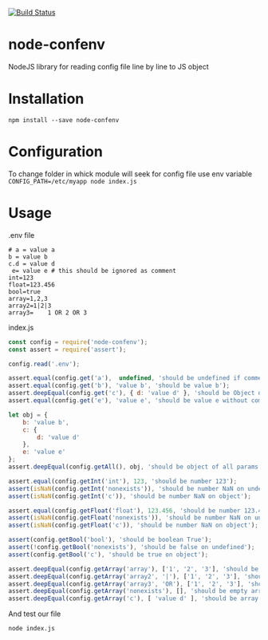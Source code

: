 [![Build Status](https://travis-ci.org/execmd/node-confenv.svg?branch=master)](https://travis-ci.org/execmd/node-confenv)
# node-confenv
NodeJS library for reading config file line by line to JS object

Installation
=
`npm install --save node-confenv`

Configuration
=
To change folder in whick module will seek for config file use env variable
`CONFIG_PATH=/etc/myapp node index.js`

Usage
=

.env file
```
# a = value a
b = value b
c.d = value d
 e= value e # this should be ignored as comment
int=123
float=123.456
bool=true
array=1,2,3
array2=1|2|3
array3=    1 OR 2 OR 3
```
index.js
```javascript
const config = require('node-confenv');
const assert = require('assert');

config.read('.env');

assert.equal(config.get('a'),  undefined, 'should be undefined if commented');
assert.equal(config.get('b'), 'value b', 'should be value b');
assert.deepEqual(config.get('c'), { d: 'value d' }, 'should be Object d: value d');
assert.equal(config.get('e'), 'value e', 'should be value e without comment part');

let obj = {
    b: 'value b',
    c: {
        d: 'value d'
    },
    e: 'value e'
};
assert.deepEqual(config.getAll(), obj, 'should be object of all params');

assert.equal(config.getInt('int'), 123, 'should be number 123');
assert(isNaN(config.getInt('nonexists')), 'should be number NaN on undefined');
assert(isNaN(config.getInt('c')), 'should be number NaN on object');

assert.equal(config.getFloat('float'), 123.456, 'should be number 123.456');
assert(isNaN(config.getFloat('nonexists')), 'should be number NaN on undefined');
assert(isNaN(config.getFloat('c')), 'should be number NaN on object');

assert(config.getBool('bool'), 'should be boolean True');
assert(!config.getBool('nonexists'), 'should be false on undefined');
assert(config.getBool('c'), 'should be true on object');

assert.deepEqual(config.getArray('array'), ['1', '2', '3'], 'should be array');
assert.deepEqual(config.getArray('array2', '|'), ['1', '2', '3'], 'should be array');
assert.deepEqual(config.getArray('array3', 'OR'), ['1', '2', '3'], 'should be array');
assert.deepEqual(config.getArray('nonexists'), [], 'should be empty array on undefined');
assert.deepEqual(config.getArray('c'), [ 'value d' ], 'should be array of object values');
```
And test our file
```bash
node index.js
```
